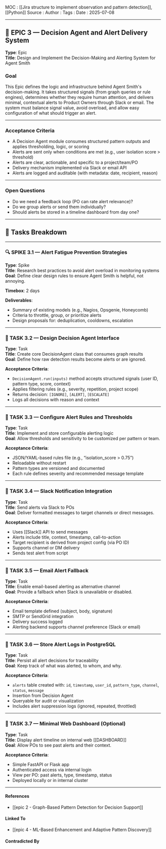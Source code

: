 
MOC : [[Jira structure to implement observation and pattern detection]], [[Python]]
Source : 
Author : 
Tags : 
Date : 2025-07-08
***
## 🧩 EPIC 3 — **Decision Agent and Alert Delivery System**

**Type**: Epic  
**Title**: Design and Implement the Decision-Making and Alerting System for Agent Smith

### **Goal**

This Epic defines the logic and infrastructure behind Agent Smith's decision-making. It takes structured signals (from graph queries or rule engines), determines whether they require human attention, and delivers minimal, contextual alerts to Product Owners through Slack or email. The system must balance signal value, avoid overload, and allow easy configuration of what should trigger an alert.

---

### **Acceptance Criteria**

- A Decision Agent module consumes structured pattern outputs and applies thresholding, logic, or scoring
- Alerts are sent only when conditions are met (e.g., user isolation score > threshold)
- Alerts are clear, actionable, and specific to a project/team/PO
- Delivery mechanism implemented via Slack or email API
- Alerts are logged and auditable (with metadata: date, recipient, reason)

---

### **Open Questions**

- Do we need a feedback loop (PO can rate alert relevance)?
- Do we group alerts or send them individually?
- Should alerts be stored in a timeline dashboard from day one?

---

## 🧱 Tasks Breakdown

---

### 🔍 SPIKE 3.1 — Alert Fatigue Prevention Strategies

**Type**: Spike  
**Title**: Research best practices to avoid alert overload in monitoring systems  
**Goal**: Define clear design rules to ensure Agent Smith is helpful, not annoying.

**Timebox**: 2 days

**Deliverables**:

- Summary of existing models (e.g., Nagios, Opsgenie, Honeycomb)
- Criteria to throttle, group, or prioritize alerts
- Design proposals for: deduplication, cooldowns, escalation

---

### 🔧 TASK 3.2 — Design Decision Agent Interface

**Type**: Task  
**Title**: Create core DecisionAgent class that consumes graph results  
**Goal**: Define how raw detection results become alerts or are ignored.

**Acceptance Criteria**:

- `DecisionAgent.run(inputs)` method accepts structured signals (user ID, pattern type, score, context)
- Applies filtering rules (e.g., severity, repetition, project scope)
- Returns decision: `[IGNORE]`, `[ALERT]`, `[ESCALATE]`
- Logs all decisions with reason and context    

---

### 🔧 TASK 3.3 — Configure Alert Rules and Thresholds

**Type**: Task  
**Title**: Implement and store configurable alerting logic  
**Goal**: Allow thresholds and sensitivity to be customized per pattern or team.

**Acceptance Criteria**:

- JSON/YAML-based rules file (e.g., “isolation_score > 0.75”)
- Reloadable without restart
- Pattern types are versioned and documented
- Each rule defines severity and recommended message template

---

### 🔧 TASK 3.4 — Slack Notification Integration

**Type**: Task  
**Title**: Send alerts via Slack to POs  
**Goal**: Deliver formatted messages to target channels or direct messages.

**Acceptance Criteria**:

- Uses [[Slack]] API to send messages
- Alerts include title, context, timestamp, call-to-action
- Target recipient is derived from project config (via PO ID)
- Supports channel or DM delivery
- Sends test alert from script

---

### 🔧 TASK 3.5 — Email Alert Fallback

**Type**: Task  
**Title**: Enable email-based alerting as alternative channel  
**Goal**: Provide a fallback when Slack is unavailable or disabled.

**Acceptance Criteria**:

- Email template defined (subject, body, signature)
- SMTP or SendGrid integration
- Delivery success logged
- Alerting backend supports channel preference (Slack or email)

---

### 🔧 TASK 3.6 — Store Alert Logs in PostgreSQL

**Type**: Task  
**Title**: Persist all alert decisions for traceability  
**Goal**: Keep track of what was alerted, to whom, and why.

**Acceptance Criteria**:

- `alerts` table created with: `id`, `timestamp`, `user_id`, `pattern_type`, `channel`, `status`, `message`
- Insertion from Decision Agent
- Queryable for audit or visualization
- Includes alert suppression logs (ignored, repeated, throttled)

---

### 🔧 TASK 3.7 — Minimal Web Dashboard (Optional)

**Type**: Task  
**Title**: Display alert timeline on internal web [[DASHBOARD]]  
**Goal**: Allow POs to see past alerts and their context.

**Acceptance Criteria**:

- Simple FastAPI or Flask app
- Authenticated access via internal login
- View per PO: past alerts, type, timestamp, status
- Deployed locally or in internal cluster
***
#### References

- [[epic 2 - Graph-Based Pattern Detection for Decision Support]]

#### Linked To

- [[epic 4 - ML-Based Enhancement and Adaptive Pattern Discovery]]

#### Contradicted By
